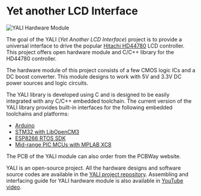 Yet another LCD Interface
=========================

![YALI Hardware Module](../resources/lcd-cnt-module-small.jpg)

The goal of the YALI (*Yet Another LCD Interface*) project is to provide a universal interface to drive the popular [Hitachi HD44780](https://en.wikipedia.org/wiki/Hitachi_HD44780_LCD_controller) LCD controller. This project offers open hardware module and C/C++ library for the HD44780 controller.

The hardware module of this project consists of a few CMOS logic ICs and a DC boost converter. This module designs to work with 5V and 3.3V DC power sources and logic circuits.

The YALI library is developed using C and is designed to be easily integrated with any C/C++ embedded toolchain. The current version of the YALI library provides built-in interfaces for the following embedded toolchains and platforms:

 - [Arduino](integrate_arduino.md)
 - [STM32 with LibOpenCM3](integrate_stm32.md)
 - [ESP8266 RTOS SDK](integrate_esp8266.md)
 - [Mid-range PIC MCUs with MPLAB XC8](integrate_pic_xc8.md)
 
The PCB of the YALI module can also order from the PCBWay website.

YALI is an open-source project. All the hardware designs and software source codes are available in the [YALI project repository](https://github.com/dilshan/yali). Assembling and interfacing guide for YALI hardware module is also available in [YouTube video](https://youtu.be/gdLx3jKWsBA).

